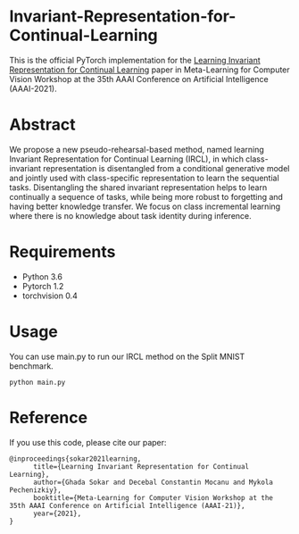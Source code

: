 # Invariant-Representation-for-Continual-Learning
This is the official PyTorch implementation for the [Learning Invariant Representation for Continual Learning](https://arxiv.org/abs/2101.06162) paper in Meta-Learning for Computer Vision Workshop at the 35th AAAI Conference on Artificial Intelligence (AAAI-2021).

# Abstract
We propose a new pseudo-rehearsal-based method, named learning Invariant Representation for Continual Learning (IRCL), in which class-invariant representation is disentangled from a conditional generative model and jointly used with class-specific representation to learn the sequential tasks. Disentangling the shared invariant representation helps to learn continually a sequence of tasks, while being more robust to forgetting and having better knowledge transfer. We focus on class incremental learning where there is no knowledge about task identity during inference.

# Requirements
* Python 3.6
* Pytorch 1.2
* torchvision 0.4

# Usage
You can use main.py to run our IRCL method on the Split MNIST benchmark. 

```
python main.py
```

# Reference
If you use this code, please cite our paper:
```
@inproceedings{sokar2021learning,
      title={Learning Invariant Representation for Continual Learning}, 
      author={Ghada Sokar and Decebal Constantin Mocanu and Mykola Pechenizkiy},
      booktitle={Meta-Learning for Computer Vision Workshop at the 35th AAAI Conference on Artificial Intelligence (AAAI-21)},
      year={2021},
}
```
